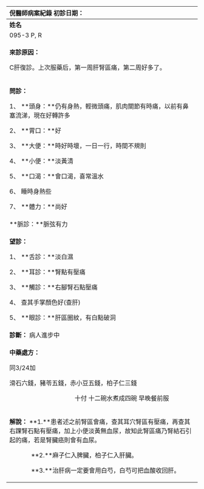 ﻿|**倪醫師病案紀錄**     初診日期：|
| :- |
|**姓名**|**性別：**|**年齡及體型**|**來診日期：**|
|095-3 P, R|Male|45+   中等|2008/04/21|
|<p>**來診原因：**</p><p>C肝復診。上次服藥后，第一周肝腎區痛，第二周好多了。</p>|
|<p>**問診：**</p><p>1、 **頭身：**仍有身熱，輕微頭痛，肌肉關節有時痛，以前有鼻塞流涕，現在好轉許多</p><p>2、 **胃口：**好</p><p>3、 **大便：**時好時壞，一日一行，時間不規則</p><p>4、 **小便：**淡黃清</p><p>5、 **口渴：**會口渴，喜常溫水</p><p>6、 睡時身熱些</p><p>7、 **體力：**尚好</p>|
|**脈診：**脈弦有力|
|<p>**望診：**</p><p>1、 **舌診：**淡白濕</p><p>2、 **耳診：**腎點有壓痛</p><p>3、 **觸診：**右腳腎石點壓痛</p><p>4、 查其手掌顏色好(查肝)</p><p>5、 **眼診：**肝區圈紋，有白點破洞</p>|
|**診斷：** 病人進步中|
|<p>**中藥處方：** </p><p>同3/24加</p><p>滑石六錢，豬苓五錢，赤小豆五錢，柏子仁三錢 </p><p>`                     `十付  十二碗水煮成四碗  早晚餐前服</p>|
|<p>**解說：** **1.**患者述之前腎區會痛，查其耳穴腎區有壓痛，再查其右踝腎石點有壓痛，加上小便淡黃無血尿，故知此腎區痛乃腎結石引起的痛，若是腎臟癌則會有血尿。</p><p>`       `**2.**麻子仁入脾臟，柏子仁入肝臟。</p><p>`       `**3.**治肝病一定要會用白芍，白芍可把血酸收回肝。</p>|

